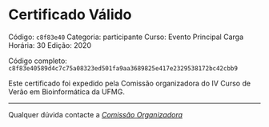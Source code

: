 # Certificado Válido

Código: `c8f83e40`
Categoria: participante
Curso: Evento Principal
Carga Horária: 30
Edição: 2020


Código completo: `c8f83e40589d4c7c75a08323ed501fa9aa3689825e417e2329538172bc42cbb9`


Este certificado foi expedido pela Comissão organizadora do IV Curso de Verão em Bioinformática da UFMG.

----

Qualquer dúvida contacte a [_Comissão Organizadora_](<mailto:cursobioinfoufmg@gmail.com$subject=[Certificados]>)

